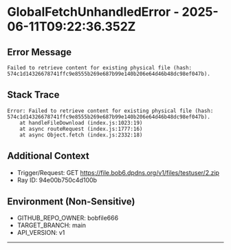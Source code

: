 # GlobalFetchUnhandledError - 2025-06-11T09:22:36.352Z

## Error Message
```
Failed to retrieve content for existing physical file (hash: 574c1d14326678741ffc9e8555b269e687b99e140b206e64d46b48dc98ef047b).
```

## Stack Trace
```
Error: Failed to retrieve content for existing physical file (hash: 574c1d14326678741ffc9e8555b269e687b99e140b206e64d46b48dc98ef047b).
    at handleFileDownload (index.js:1023:19)
    at async routeRequest (index.js:1777:16)
    at async Object.fetch (index.js:2332:18)
```

## Additional Context
- Trigger/Request: GET https://file.bob6.dpdns.org/v1/files/testuser/2.zip
- Ray ID: 94e00b750c4d100b

## Environment (Non-Sensitive)
- GITHUB_REPO_OWNER: bobfile666
- TARGET_BRANCH: main
- API_VERSION: v1
---
